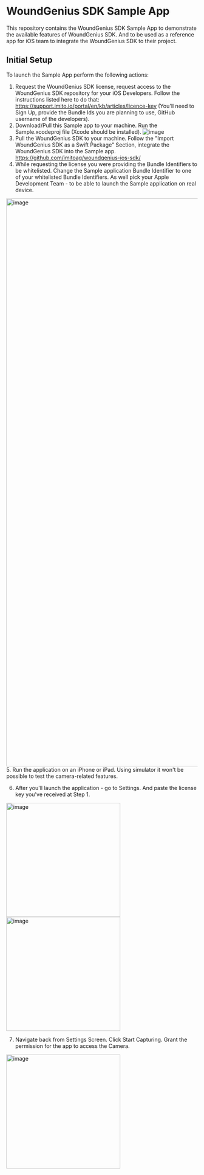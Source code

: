 # WoundGenius SDK Sample App

This repository contains the WoundGenius SDK Sample App to demonstrate the available features of WoundGenius SDK.
And to be used as a reference app for iOS team to integrate the WoundGenius SDK to their project.

## Initial Setup
To launch the Sample App perform the following actions:
1. Request the WoundGenius SDK license, request access to the WoundGenius SDK repository for your iOS Developers. Follow the instructions listed here to do that: https://support.imito.io/portal/en/kb/articles/licence-key (You'll need to Sign Up, provide the Bundle Ids you are planning to use, GitHub username of the developers).
2. Download/Pull this Sample app to your machine. Run the Sample.xcodeproj file (Xcode should be installed).
![image](https://github.com/imitoag/woundgenius-ios-sdk-sample/assets/139131852/9a678bba-924e-4223-b9b5-25ad38987a4b)
3. Pull the WoundGenius SDK to your machine. Follow the "Import WoundGenius SDK as a Swift Package" Section, integrate the WoundGenius SDK into the Sample app. https://github.com/imitoag/woundgenius-ios-sdk/
4. While requesting the license you were providing the Bundle Identifiers to be whitelisted. Change the Sample application Bundle Identifier to one of your whitelisted Bundle Identifiers. As well pick your Apple Development Team - to be able to launch the Sample application on real device.
<img width="1494" alt="image" src="https://github.com/imitoag/woundgenius-ios-sdk-sample/assets/139131852/9f655e7b-4200-431b-8bc1-476fcbd11021">
5. Run the application on an iPhone or iPad. Using simulator it won't be possible to test the camera-related features.

6. After you'll launch the application - go to Settings. And paste the license key you've received at Step 1.

<img width="300" alt="image" src="https://github.com/imitoag/woundgenius-ios-sdk-sample/assets/139131852/d6625dc2-4f2c-41f7-b8b6-2aac2041e86d">
<img width="300" alt="image" src="https://github.com/imitoag/woundgenius-ios-sdk-sample/assets/139131852/74e6411a-8654-4e3c-bcb6-003b649e1099">

7. Navigate back from Settings Screen. Click Start Capturing. Grant the permission for the app to access the Camera.
 <img width="300" alt="image" src="https://github.com/imitoag/woundgenius-ios-sdk-sample/assets/139131852/89ed20d1-79a7-47e6-9e17-305059a7e2bb">


